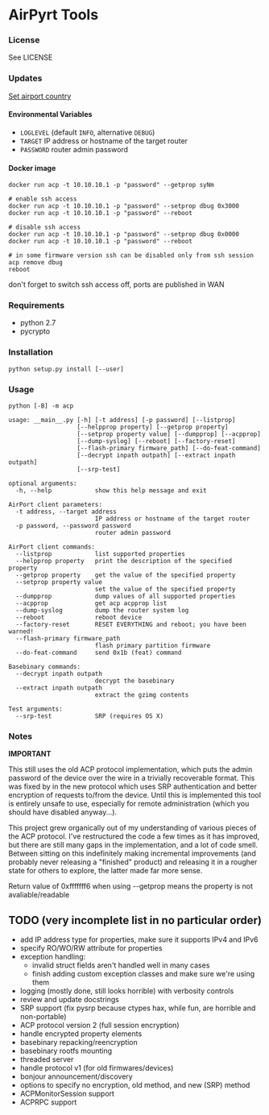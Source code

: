 # AirPyrt Tools

### License

See LICENSE

### Updates
[Set airport country](country.md)

#### Environmental Variables
+ `LOGLEVEL` (default `INFO`, alternative `DEBUG`)
+ `TARGET` IP address or hostname of the target router
+ `PASSWORD` router admin password

#### Docker image

```shell
docker run acp -t 10.10.10.1 -p "password" --getprop syNm

# enable ssh access
docker run acp -t 10.10.10.1 -p "password" --setprop dbug 0x3000
docker run acp -t 10.10.10.1 -p "password" --reboot

# disable ssh access
docker run acp -t 10.10.10.1 -p "password" --setprop dbug 0x0000
docker run acp -t 10.10.10.1 -p "password" --reboot

# in some firmware version ssh can be disabled only from ssh session
acp remove dbug
reboot
```
don't forget to switch ssh access off, ports are published in WAN


### Requirements

- python 2.7
- pycrypto


### Installation

`python setup.py install [--user]`


### Usage

`python [-B] -m acp`

    usage: __main__.py [-h] [-t address] [-p password] [--listprop]
                       [--helpprop property] [--getprop property]
                       [--setprop property value] [--dumpprop] [--acpprop]
                       [--dump-syslog] [--reboot] [--factory-reset]
                       [--flash-primary firmware_path] [--do-feat-command]
                       [--decrypt inpath outpath] [--extract inpath outpath]
                       [--srp-test]

    optional arguments:
      -h, --help            show this help message and exit

    AirPort client parameters:
      -t address, --target address
                            IP address or hostname of the target router
      -p password, --password password
                            router admin password

    AirPort client commands:
      --listprop            list supported properties
      --helpprop property   print the description of the specified property
      --getprop property    get the value of the specified property
      --setprop property value
                            set the value of the specified property
      --dumpprop            dump values of all supported properties
      --acpprop             get acp acpprop list
      --dump-syslog         dump the router system log
      --reboot              reboot device
      --factory-reset       RESET EVERYTHING and reboot; you have been warned!
      --flash-primary firmware_path
                            flash primary partition firmware
      --do-feat-command     send 0x1b (feat) command

    Basebinary commands:
      --decrypt inpath outpath
                            decrypt the basebinary
      --extract inpath outpath
                            extract the gzimg contents

    Test arguments:
      --srp-test            SRP (requires OS X)


### Notes

**IMPORTANT**

This still uses the old ACP protocol implementation, which puts the admin password
of the device over the wire in a trivially recoverable format. This was fixed by 
in the new protocol which uses SRP authentication and better encryption of requests
to/from the device. Until this is implemented this tool is entirely unsafe to use,
especially for remote administration (which you should have disabled anyway...).

This project grew organically out of my understanding of various pieces of the ACP 
protocol. I've restructured the code a few times as it has improved, but there are 
still many gaps in the implementation, and a lot of code smell. Between sitting on
this indefinitely making incremental improvements (and probably never releasing a 
"finished" product) and releasing it in a rougher state for others to explore, the
latter made far more sense.

Return value of 0xfffffff6 when using --getprop means the property is not avaliable/readable


## TODO (very incomplete list in no particular order)

- add IP address type for properties, make sure it supports IPv4 and IPv6
- specify RO/WO/RW attribute for properties
- exception handling:
  - invalid struct fields aren't handled well in many cases
  - finish adding custom exception classes and make sure we're using them
- logging (mostly done, still looks horrible) with verbosity controls
- review and update docstrings
- SRP support (fix pysrp because ctypes hax, while fun, are horrible and non-portable)
- ACP protocol version 2 (full session encryption)
- handle encrypted property elements
- basebinary repacking/reencryption
- basebinary rootfs mounting
- threaded server
- handle protocol v1 (for old firmwares/devices)
- bonjour announcement/discovery
- options to specify no encryption, old method, and new (SRP) method
- ACPMonitorSession support
- ACPRPC support
